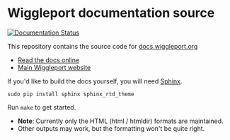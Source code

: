 # Wiggleport documentation source

[![Documentation Status](https://readthedocs.org/projects/wiggleport/badge/?version=latest)](http://docs.wiggleport.org/en/latest/?badge=latest)

This repository contains the source code for [docs.wiggleport.org](http://docs.wiggleport.org)

* [Read the docs online](http://docs.wiggleport.org)
* [Main Wiggleport website](http://wiggleport.org)

If you'd like to build the docs yourself, you will need [Sphinx](http://www.sphinx-doc.org).

    sudo pip install sphinx sphinx_rtd_theme

Run `make` to get started.

* **Note**: Currently only the HTML (html / htmldir) formats are maintained.
* Other outputs may work, but the formatting won't be quite right.
